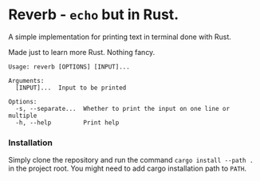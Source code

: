 # Reverb - `echo` but in Rust.

A simple implementation for printing text in terminal done with Rust.

Made just to learn more Rust. Nothing fancy.

```shell
Usage: reverb [OPTIONS] [INPUT]...

Arguments:
  [INPUT]...  Input to be printed

Options:
  -s, --separate...  Whether to print the input on one line or multiple
  -h, --help         Print help
```

### Installation

Simply clone the repository and run the command `cargo install --path .` in the project root.
You might need to add cargo installation path to `PATH`.